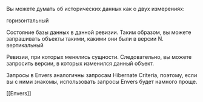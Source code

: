 Вы можете думать об исторических данных как о двух измерениях:  
  
горизонтальный  
  
Состояние базы данных в данной ревизии. Таким образом, вы можете запрашивать объекты такими, какими они были в версии N.  
вертикальный  
  
Ревизии, при которых менялись сущности. Следовательно, вы можете запросить версии, в которых изменился данный объект.  
  
Запросы в Envers аналогичны запросам Hibernate Criteria, поэтому, если вы с ними знакомы, использовать запросы Envers будет намного проще.

[[Envers]]